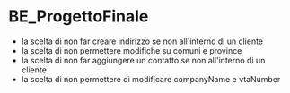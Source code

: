 # BE_ProgettoFinale

- la scelta di non far creare indirizzo se non all'interno di un cliente
- la scelta di non permettere modifiche su comuni e province
- la scelta di non far aggiungere un contatto se non all'interno di un cliente
- la scelta di non permettere di modificare companyName e vtaNumber

